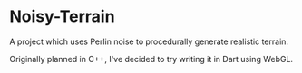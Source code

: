 # Noisy-Terrain #

A project which uses Perlin noise to procedurally generate realistic terrain.

Originally planned in C++, I've decided to try writing it in Dart using WebGL.
